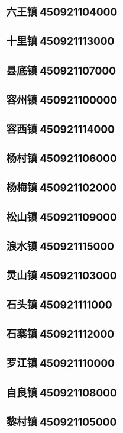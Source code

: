 # 六王镇 450921104000
# 十里镇 450921113000
# 县底镇 450921107000
# 容州镇 450921100000
# 容西镇 450921114000
# 杨村镇 450921106000
# 杨梅镇 450921102000
# 松山镇 450921109000
# 浪水镇 450921115000
# 灵山镇 450921103000
# 石头镇 450921111000
# 石寨镇 450921112000
# 罗江镇 450921110000
# 自良镇 450921108000
# 黎村镇 450921105000
